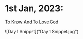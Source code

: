 # 1st Jan, 2023:

[To Know And To Love God](https://www.youtube.com/watch?v=tI-pOSv7tvg)

![Day 1 Snippet]("Day 1 Snippet.jpg")
